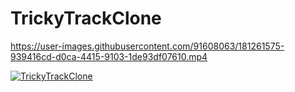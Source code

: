 # TrickyTrackClone


https://user-images.githubusercontent.com/91608063/181261575-939416cd-d0ca-4415-9103-1de93df07610.mp4



[![TrickyTrackClone](https://img.youtube.com/vi/QfhPyeleQRE/0.jpg)](https://www.youtube.com/watch?v=QfhPyeleQRE)
